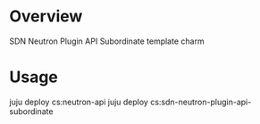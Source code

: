 # Overview

SDN Neutron Plugin API Subordinate template charm

# Usage

juju deploy cs:neutron-api
juju deploy cs:sdn-neutron-plugin-api-subordinate
